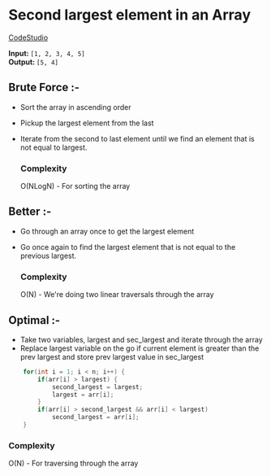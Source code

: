 # Second largest element in an Array

[CodeStudio](https://www.codingninjas.com/studio/problems/ninja-and-the-second-order-elements_6581960?utm_source=striver&utm_medium=website&utm_campaign=a_zcoursetuf)

<b>Input: </b>```[1, 2, 3, 4, 5]```<br>
<b>Output: </b>```[5, 4]```


## Brute Force :-

* Sort the array in ascending order
* Pickup the largest element from the last
* Iterate from the second to last element until we find an element that is not equal to largest.

    ### Complexity
    O(NLogN) - For sorting the array

## Better :-

* Go through an array once to get the largest element
* Go once again to find the largest element that is not equal to the previous largest.

    ### Complexity
    O(N) - We're doing two linear traversals through the array

## Optimal :-

* Take two variables, largest and sec_largest and iterate through the array
* Replace largest variable on the go if current element is greater than the prev largest and store prev largest value in sec_largest
``` cpp
    for(int i = 1; i < n; i++) {
        if(arr[i] > largest) {
            second_largest = largest;
            largest = arr[i];
        }
        if(arr[i] > second_largest && arr[i] < largest)
            second_largest = arr[i];
    }
```
### Complexity
O(N) - For traversing through the array

